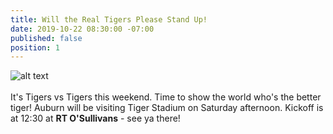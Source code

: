 ```yaml
---
title: Will the Real Tigers Please Stand Up!
date: 2019-10-22 08:30:00 -07:00
published: false
position: 1
---
```


![alt text](https://lsu-phoenix-alumni.github.io/assets/img/AuburnWatchParty.png)  
<br>
It's Tigers vs Tigers this weekend. Time to show the world who's the better tiger! Auburn will be visiting Tiger Stadium on Saturday afternoon. Kickoff is at 12:30 at **RT O'Sullivans** - see ya there!  